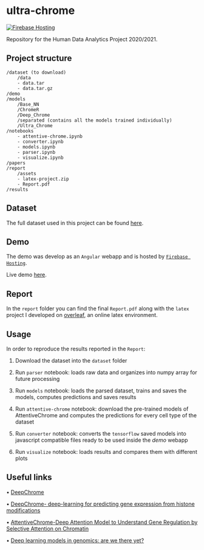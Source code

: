 # ultra-chrome

[![Firebase Hosting](https://github.com/davide97g/ultra-chrome/actions/workflows/firebase-hosting-merge.yml/badge.svg?branch=main)](https://github.com/davide97g/ultra-chrome/actions/workflows/firebase-hosting-merge.yml)

Repository for the Human Data Analytics Project 2020/2021.

## Project structure

```
/dataset (to download)
    /data
    - data.tar
    - data.tar.gz
/demo
/models
    /Base_NN
    /ChromeR
    /Deep_Chrome
    /separated (contains all the models trained individually)
    /Ultra_Chrome
/notebooks
    - attentive-chrome.ipynb
    - converter.ipynb
    - models.ipynb
    - parser.ipynb
    - visualize.ipynb
/papers
/report
    /assets
    - latex-project.zip
    - Report.pdf
/results
```

## Dataset

The full dataset used in this project can be found [here](https://zenodo.org/record/2652278).

## Demo

The demo was develop as an `Angular` webapp and is hosted by [`Firebase Hosting`](https://console.firebase.google.com/).

Live demo [here](https://ultra-chrome.web.app/).

## Report

In the `report` folder you can find the final `Report.pdf` along with the `latex` project I developed on [overleaf](https://www.overleaf.com/), an online latex environment.

## Usage

In order to reproduce the results reported in the `Report`:

1. Download the dataset into the `dataset` folder

1. Run `parser` notebook: loads raw data and organizes into numpy array for future processing

1. Run `models` notebook: loads the parsed dataset, trains and saves the models, computes predictions and saves results

1. Run `attentive-chrome` notebook: download the pre-trained models of AttentiveChrome and computes the predictions for every cell type of the dataset

1. Run `converter` notebook: converts the `tensorflow` saved models into javascript compatible files ready to be used inside the _demo_ webapp

1. Run `visualize` notebook: loads results and compares them with different plots

## Useful links

• [DeepChrome](https://github.com/QData/DeepChrome)

• [DeepChrome- deep-learning for predicting gene expression from histone modifications](https://qdata.github.io/deep4biomed-web//2017/06/10/EpiGenome-DeepChrome/)

• [AttentiveChrome-Deep Attention Model to Understand Gene Regulation by Selective Attention on Chromatin](https://qdata.github.io/deep4biomed-web//2017/07/30/EpiGenome-AttentiveChrome/)

• [Deep learning models in genomics: are we there yet?](https://www.ncbi.nlm.nih.gov/pmc/articles/PMC7327302/)
